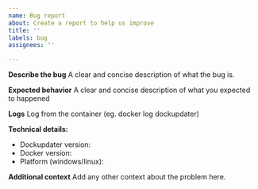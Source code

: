 ```yaml
---
name: Bug report
about: Create a report to help us improve
title: ''
labels: bug
assignees: ''

---
```


**Describe the bug**
A clear and concise description of what the bug is.

**Expected behavior**
A clear and concise description of what you expected to happened

**Logs**
Log from the container (eg. docker log dockupdater)

**Technical details:**

* Dockupdater version:
* Docker version:
* Platform (windows/linux):

**Additional context**
Add any other context about the problem here.
